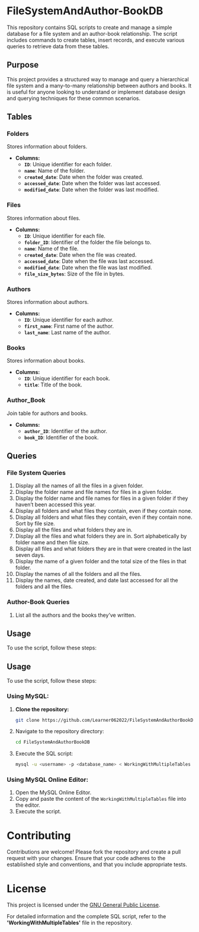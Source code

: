 # FileSystemAndAuthor-BookDB

This repository contains SQL scripts to create and manage a simple database for a file system and an author-book relationship. The script includes commands to create tables, insert records, and execute various queries to retrieve data from these tables.

## Purpose
This project provides a structured way to manage and query a hierarchical file system and a many-to-many relationship between authors and books. It is useful for anyone looking to understand or implement database design and querying techniques for these common scenarios.

## Tables

### Folders

Stores information about folders.

- **Columns:**
  - **`ID`**: Unique identifier for each folder.
  - **`name`**: Name of the folder.
  - **`created_date`**: Date when the folder was created.
  - **`accessed_date`**: Date when the folder was last accessed.
  - **`modified_date`**: Date when the folder was last modified.

### Files

Stores information about files.

- **Columns:**
  - **`ID`**: Unique identifier for each file.
  - **`folder_ID`**: Identifier of the folder the file belongs to.
  - **`name`**: Name of the file.
  - **`created_date`**: Date when the file was created.
  - **`accessed_date`**: Date when the file was last accessed.
  - **`modified_date`**: Date when the file was last modified.
  - **`file_size_bytes`**: Size of the file in bytes.

### Authors

Stores information about authors.

- **Columns:**
  - **`ID`**: Unique identifier for each author.
  - **`first_name`**: First name of the author.
  - **`last_name`**: Last name of the author.

### Books

Stores information about books.

- **Columns:**
  - **`ID`**: Unique identifier for each book.
  - **`title`**: Title of the book.

### Author_Book

Join table for authors and books.

- **Columns:**
  - **`author_ID`**: Identifier of the author.
  - **`book_ID`**: Identifier of the book.

## Queries

### File System Queries

1. Display all the names of all the files in a given folder.
2. Display the folder name and file names for files in a given folder.
3. Display the folder name and file names for files in a given folder if they haven’t been accessed this year.
4. Display all folders and what files they contain, even if they contain none.
5. Display all folders and what files they contain, even if they contain none. Sort by file size.
6. Display all the files and what folders they are in.
7. Display all the files and what folders they are in. Sort alphabetically by folder name and then file size.
8. Display all files and what folders they are in that were created in the last seven days.
9. Display the name of a given folder and the total size of the files in that folder.
10. Display the names of all the folders and all the files.
11. Display the names, date created, and date last accessed for all the folders and all the files.

### Author-Book Queries

1. List all the authors and the books they’ve written.

## Usage

To use the script, follow these steps:

## Usage

To use the script, follow these steps:

### Using MySQL:

1. **Clone the repository:**
    ```sh
    git clone https://github.com/Learner062022/FileSystemAndAuthorBookDB.git
    ```
2. Navigate to the repository directory:
    ```sh
    cd FileSystemAndAuthorBookDB
    ```
3. Execute the SQL script:
    ```sh
    mysql -u <username> -p <database_name> < WorkingWithMultipleTables
    ```

### Using MySQL Online Editor:

1. Open the MySQL Online Editor.
2. Copy and paste the content of the `WorkingWithMultipleTables` file into the editor.
3. Execute the script.
   
# Contributing
Contributions are welcome! Please fork the repository and create a pull request with your changes. Ensure that your code adheres to the established style and conventions, and that you include appropriate tests.

# License
This project is licensed under the [GNU General Public License](https://www.gnu.org/licenses/gpl-3.0.txt).

For detailed information and the complete SQL script, refer to the **'WorkingWithMultipleTables'** file in the repository.
